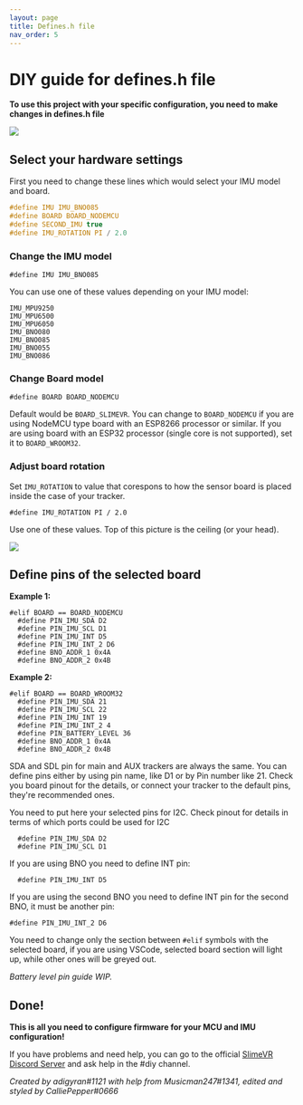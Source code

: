 ```yaml
---
layout: page
title: Defines.h file
nav_order: 5
---
```

# DIY guide for defines.h file

**To use this project with your specific configuration, you need to make changes in defines.h file**

![](https://i.imgur.com/QWwc7kH.png)

## Select your hardware settings

First you need to change these lines which would select your IMU model and board.

```c
#define IMU IMU_BNO085
#define BOARD BOARD_NODEMCU   
#define SECOND_IMU true
#define IMU_ROTATION PI / 2.0
```

### Change the IMU model

```
#define IMU IMU_BNO085
```

You can use one of these values depending on your IMU model:

```
IMU_MPU9250 
IMU_MPU6500 
IMU_MPU6050
IMU_BNO080
IMU_BNO085
IMU_BNO055
IMU_BNO086
```

### Change Board model

``` 
#define BOARD BOARD_NODEMCU
```

Default would be `BOARD_SLIMEVR`. You can change to `BOARD_NODEMCU` if you are using NodeMCU type board with an ESP8266 processor or similar. If you are using board with an ESP32 processor (single core is not supported), set it to `BOARD_WROOM32`.


### Adjust board rotation

Set `IMU_ROTATION` to value that corespons to how the sensor board is placed inside the case of your tracker.
```
#define IMU_ROTATION PI / 2.0
```

Use one of these values. Top of this picture is the ceiling (or your head).

![](https://i.imgur.com/09x76XB.png)


## Define pins of the selected board

**Example 1:**

``` 
#elif BOARD == BOARD_NODEMCU
  #define PIN_IMU_SDA D2
  #define PIN_IMU_SCL D1
  #define PIN_IMU_INT D5
  #define PIN_IMU_INT_2 D6
  #define BNO_ADDR_1 0x4A
  #define BNO_ADDR_2 0x4B
```

**Example 2:**

```
#elif BOARD == BOARD_WROOM32
  #define PIN_IMU_SDA 21
  #define PIN_IMU_SCL 22
  #define PIN_IMU_INT 19
  #define PIN_IMU_INT_2 4
  #define PIN_BATTERY_LEVEL 36
  #define BNO_ADDR_1 0x4A
  #define BNO_ADDR_2 0x4B
```

SDA and SDL pin for main and AUX trackers are always the same. You can define pins either by using pin name, like D1 or by Pin number like 21. Check you board pinout for the details, or connect your tracker to the default pins, they're recommended ones.

You need to put here your selected pins for I2C. Check pinout for details in terms of which ports could be used for I2C

```
  #define PIN_IMU_SDA D2
  #define PIN_IMU_SCL D1
```

If you are using BNO you need to define INT pin:

```
  #define PIN_IMU_INT D5
```

If you are using the second BNO you need to define INT pin for the second BNO, it must be another pin:

```
#define PIN_IMU_INT_2 D6
```

You need to change only the section between `#elif` symbols with the selected board, if you are using VSCode, selected board section will light up, while other ones will be greyed out.


_Battery level pin guide WIP._

## Done!

**This is all you need to configure firmware for your MCU and IMU configuration!**

If you have problems and need help, you can go to the official  [SlimeVR Discord Server](https://discord.gg/SlimeVR) and ask help in the #diy channel.

*Created by adigyran#1121 with help from Musicman247#1341, edited and styled by CalliePepper#0666*

